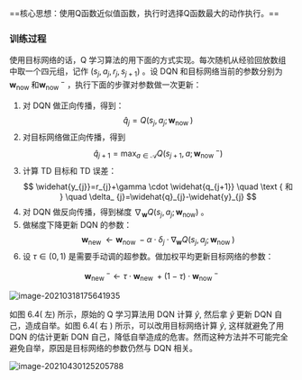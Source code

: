 ==核心思想：使用Q函数近似值函数，执行时选择Q函数最大的动作执行。==



### 训练过程

使用目标网络的话，Q 学习算法的用下面的方式实现。每次随机从经验回放数组中取一个四元组，记作 $\left(s_{j}, a_{j}, r_{j}, s_{j+1}\right)$ 。设 $\mathrm{DQN}$
和目标网络当前的参数分别为 $\boldsymbol{w}_{\text {now }}$ 和$\boldsymbol{w}_{\text {now }}^{-}$ ，执行下面的步骤对参数做一次更新：

1. 对 DQN 做正向传播，得到： $$ \widehat{q}_{j}=Q\left(s_{j}, a_{j} ; \boldsymbol{w}_{\text {now }}\right)
   $$
2. 对目标网络做正向传播，得到 $$ \widehat{q}_{j+1}=\max _{a \in \mathcal{A}} Q\left(s_{j+1}, a ; \boldsymbol{w}_{\text {now
   }}^{-}\right)
   $$
3. 计算 TD 目标和 TD 误差： $$ \widehat{y_{j}}=r_{j}+\gamma \cdot \widehat{q_{j+1}} \quad \text { 和 } \quad \delta_
   {j}=\widehat{q}_{j}-\widehat{y}_{j} $$
4. 对 $\mathrm{DQN}$ 做反向传播，得到梯度 $\nabla_{\boldsymbol{w}} Q\left(s_{j}, a_{j} ; \boldsymbol{w}_{\mathrm{now}}\right)$ 。
5. 做梯度下降更新 DQN 的参数： $$ \boldsymbol{w}_{\text {new }} \leftarrow \boldsymbol{w}_{\text {now }}-\alpha \cdot \delta_{j}
   \cdot \nabla_{\boldsymbol{w}} Q\left(s_{j}, a_{j} ; \boldsymbol{w}_{\text {now }}\right)
   $$
6. 设 $\tau \in(0,1)$ 是需要手动调的超参数。做加权平均更新目标网络的参数：

$$ \boldsymbol{w}_{\text {new }}^{-} \leftarrow \tau \cdot \boldsymbol{w}_{\text {new }}+(1-\tau) \cdot \boldsymbol{w}_
{\text {now }}^{-} $$

<img src="https://banni.oss-cn-beijing.aliyuncs.com/img/20210318175642.png" alt="image-20210318175641935" />

如图 $6.4($ 左) 所示，原始的 Q 学习算法用 $\mathrm{DQN}$ 计算 $\widehat{y},$ 然后拿 $\widehat{y}$ 更新 DQN 自己，造成自举。如图 $6.4($ 右 $)$
所示，可以改用目标网络计算 $\widehat{y},$ 这样就避免了用 DQN 的估计更新 DQN 自己，降低自举造成的危害。然而这种方法并不可能完全避免自举，原因是目标网络的参数仍然与 DQN 相关。

![image-20210430125205788](https://banni.oss-cn-beijing.aliyuncs.com/img/20210430125213.png)